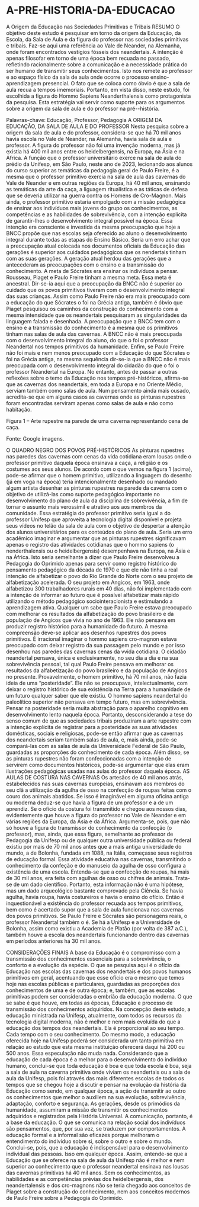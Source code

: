 # A-PRE-HISTORIA-DA-EDUCACAO
A Origem da Educação nas Sociedades Primitivas e Tribais
RESUMO
O objetivo deste estudo é pesquisar em torno da origem da Educação, da Escola, da Sala de Aula e da figura do professor nas sociedades primitivas e tribais. Faz-se aqui uma referência ao Vale de Neander, na Alemanha, onde foram encontrados vestígios fósseis dos neandertais. A intenção é apenas filosofar em torno de uma época bem recuada no passado, refletindo racionalmente sobre a comunicação e a necessidade prática do ser humano de transmitir seus conhecimentos. Isto nos remete ao professor e ao espaço físico da sala de aula onde ocorre o processo ensino-aprendizagem presencial. O fato que se coloca como óbvio é que a sala de aula recua a tempos imemoriais. Portanto, em vista disso, neste estudo, foi escolhida a figura do Hommo Sapiens Neanderthalensis como protagonista da pesquisa. Esta estratégia vai servir como suporte para os argumentos sobre a origem da sala de aula e do professor na pré--história. 

Palavras-chave: Educação, Professor, Pedagogia
A ORIGEM DA EDUCAÇÃO, DA SALA DE AULA E DO PROFESSOR
Nesta pesquisa sobre a origem da sala de aula e do professor, considera-se que há 70 mil anos havia escola no Vale de Neander, na Alemanha, havia sala de aula e professor. A figura do professor não foi uma invenção moderna, mas já existia há 400 mil anos entre os heidelbergensis, na Europa, na Ásia e na África. A função que o professor universitário exerce na sala de aula do prédio da Unifesp, em São Paulo, neste ano de 2023, lecionando aos alunos do curso superior as temáticas da pedagogia geral de Paulo Freire, é a mesma que o professor primitivo exercia na sala de aula das cavernas do Vale de Neander e em outras regiões da Europa, há 40 mil anos, ensinando as temáticas da arte da caça, a liguagem ritualística e as táticas de defesa que se deveria utilizar na guerra contra os Homens de Cro-Magnon. Mais ainda, o professor primitivo estaria empolgado com a missão pedagógica de ensinar aos indivíduos mais jovens do grupo os conhecimentos, as competências e as habilidades de sobrevivência, com a intenção explicita de garantir-lhes o desenvolvimento integral possível na época. Essa intenção era consciente e investida da mesma preocupação que hoje a BNCC propõe que nas escolas seja oferecido ao aluno o desenvolvimento integral durante todas as etapas do Ensino Básico. Seria um erro achar que a preocupação atual colocada nos documentos oficiais da Educação das gerações é superior aos cuidados pedagógicos que os nendertais tinham com as suas gerações. A geração atual herdou das gerações que a antecederam as preocupações com o ensino e a transmissão do conhecimento. A meta de Sócrates era ensinar os indivíduos a pensar. Rousseau, Piaget e Paulo Freire tinham a mesma meta. Essa meta é ancestral. Dir-se-ia aqui que a preocupação da BNCC não é superior ao cuidado que os povos primitivos tiveram com o desenvolvimento integral das suas crianças. Assim como Paulo Freire não era mais preocupado com a educação do que Sócrates o foi na Grécia antiga, também é óbvio que Piaget pesquisou os caminhos da construção do conhecimento com a mesma intensidade que os neandertais pesquisaram as singularidades da linguagem falada e desenhada. A preocupação que a BNCC tem com o ensino e a transmissão do conhecimento é a mesma que os primitivos tinham nas salas de aula das cavernas. A BNCC não é mais preocupada com o desenvolvimento integral do aluno, do que o foi o professor Neandertal nos tempos primitivos da humanidade.  Enfim, se Paulo Freire não foi mais e nem menos preocupado com a Educação do que Sócrates o foi na Grécia antiga, na mesma sequência dir-se-ia que a BNCC não é mais preocupada com o desenvolvimento integral do cidadão do que o foi o professor Neandertal na Europa. No entanto, antes de passar a outras reflexões sobre o temo da Educação nos tempos pré-históricos, afirma-se que as cavernas dos neandertais, em toda a Europa e no Oriente Médio, serviam também como salas de aula. Num pensamento ainda mais ousado, acredita-se que em alguns casos as cavernas onde as pinturas rupestres foram encontradas serviram apenas como salas de aula e não como habitação.

Figura 1 – Arte rupestre na parede de uma caverna representando cena de caça. 

Fonte: Google imagens. 

O QUADRO NEGRO DOS POVOS PRÉ-HISTÓRICOS
As pinturas rupestres nas paredes das cavernas com cenas da vida cotidiana eram lousas onde o professor primitivo daquela época ensinava a caça, a religião e os costumes aos seus alunos. De acordo com o que vemos na figura 1 (acima), pode-se afirmar que o homem primitivo, utilizando a linguagem do desenho (já em voga na época) teria intencionalmente desenhado ou mandado algum artista desenhar as pinturas rupestres na parede da caverna com o objetivo de utilizá-las como suporte pedagógico importante no desenvolvimento do plano de aula da disciplina de sobrevivência, a fim de tornar o assunto mais verossímil e atrativo aos aos membros da comunidade. Essa estratégia do professor primitivo seria igual a do professor Unifesp que aproveita a tecnologia digital disponível e projeta seus vídeos no telão da sala de aula com o objetivo de despertar a atenção dos alunos universitários para os conteúdos do plano de aula. Seria um erro acadêmico imaginar e argumentar que as pinturas rupestres significavam apenas o registro das atividades cotidianas que o hommo sapiens (o nenderthalensis ou o heidelbergensis) desempenhava na Europa, na Ásia e na África. Isto seria semelhante a dizer que Paulo Freire desenvolveu a Pedagogia do Oprimido apenas para servir como registro histórico do pensamento pedagógico da década de 1970 e que ele não tinha a real intenção de alfabetizar o povo do Rio Grande do Norte com o seu projeto de alfabetização acelerada. O seu projeto em Angicos, em 1963, onde alfabetizou 300 trabalhadores rurais em 40 dias, não foi implementado com a intenção de informar ao futuro que é possível alfabetizar mais rápido utilizando o método pedagógico sociointeracionista e estimulando a aprendizagem ativa. Qualquer um sabe que Paulo Freire estava preocupado com melhorar os resultados da alfabetização do povo brasileiro e da população de Angicos que vivia no ano de 1963. Ele não pensava em produzir registro histórico para a humanidade do futuro. A mesma compreensão deve-se aplicar aos desenhos rupestres dos povos primitivos. É irracional imaginar o hommo sapiens cro-magnon estava preocupado com deixar registro da sua passagem pelo mundo e por isso desenhou nas paredes das cavernas cenas da vvida cotidiana. O cidadão neandertal pensava, única e exclusivamente, no seu dia a dia e na sua sobrevivência pessoal, tal qual Paulo Freire pensava em melhorar os resultados da alfabetização do povo brasileiro e da população de Angicos no presente. Provavelmente, o homem primitivo, há  70 mil anos, não fazia ideia de uma “posteridade”. Ele não se preocupava, intelectualmente, com deixar o registro histórico de sua existência na Terra para a humanidade de um futuro qualquer saber que ele existiu. O hommo sapiens neandertal do paleolítico superior não pensava em tempo futuro, mas em sobrevivência. Pensar na posteridade seria muita abstração para o aparelho cognitivo em desenvolvimento lento naquela época. Portanto, desconsiderando a tese do senso comum de que as sociedades tribais produziram a arte rupestre com a intenção explícita de registrar para a posteridade as suas atividades domésticas, sociais e religiosas, pode-se então afirmar que as cavernas dos neandertais seriam também salas de aula, e, mais ainda, pode-se compará-las com as salas de aula da Universidade Federal de São Paulo, guardadas as proporções do conhecimento de cada época. Além disso, se as pinturas rupestres não foram confeccionadas com a intenção de servirem como documentos históricos, pode-se argumentar que elas eram ilustrações pedagógicas usadas nas aulas do professor daquela época.
AS AULAS DE COSTURA NAS CAVERNAS
Os artesãos de 40 mil anos atrás, estabelecidos nas suas cavernas europeias, ensinavam aos membros do seu clã a utilização da agulha de osso na confecção de roupas feitas com o couro dos animais abatidos. Se isso é imaginável em alguma oficina antiga ou moderna deduz-se que havia a figura de um professor e a de um aprendiz. Se o ofício da costura foi transmitido e chegou aos nossos dias, evidentemente que houve a figura do professor no Vale de Neander e em várias regiões da Europa, da Ásia e da África. Argumenta-se, pois, que não só houve a figura do transmissor do conhecimento da confecção (o professor), mas, ainda, que essa figura, semelhante ao professor de Pedagogia da Unifesp ou de qualquer outra universidade pública ou federal existiu por mais de 70 mil anos antes que a mais antiga universidade do mundo, a de Bolonha, fundada em 1088, na Itália, começasse seus registros de educação formal. Essa atividade educativa nas cavernas, transmitindo o conhecimento da confeção e do manuseio da agulha de osso configura a existência de uma escola. Entenda-se que a confecção de roupas, há mais de 30 mil anos, era feita com agulhas de osso ou chifres de animais. Trata-se de um dado científico. Portanto, esta informação não é uma hipótese, mas um dado arqueológico bastante comprovado pela Ciência. Se havia agulha, havia roupa, havia costureiros e havia o ensino do ofício. Então é inquestionável a existência do professor recuada aos tempos primitivos, bem como é acertado supor que a sala de aula funcionava nas cavernas dos povos primitivos. Se Paulo Freire e Sócrates são personagens reais, o professor Neandertal também o é. Se há a Unifesp e a Universidade de Bolonha, assim como existiu a Academia de Platão (por volta de 387 a.C.), também houve a escola dos neandertais funcionando dentro das cavernas em períodos anteriores há 30 mil anos.

CONSIDERAÇÕES FINAIS
A base da Educação é o compromisso com a transmissão dos conhecimentos essenciais para a sobrevivência, o conforto e a evolução da espécie. O que se pesquisa aqui é o ofício da Educação nas escolas das cavernas dos neandertais e dos povos humanos primitivos em geral, acentuando que esse ofício era o mesmo que temos hoje nas escolas públicas e particulares, guardadas as proporções dos conhecimentos de uma e de outra época; e, também, que as escolas primitivas podem ser consideradas o embrião da educação moderna. O que se sabe é que houve, em todas as épocas, Educação e processo de transmissão dos conhecimentos adquiridos. Na concepção deste estudo, a educação ministrada na Unifesp, atualmente, com todos os recursos da tecnologia digital moderna, não é melhor e nem mais evoluída do que a educação dos tempos dos neandertais. Ela é proporcional ao seu tempo. Cada tempo com o seu conhecimento. Do mesmo modo, a educação oferecida hoje na Unifesp poderá ser considerada um tanto primitiva em relação ao estudo que esta mesma instituição oferecerá daqui há 200 ou 500 anos. Essa especulação não muda nada. Considerando que a educação de cada época é a melhor para o desenvolvimento do indivíduo humano, conclui-se que toda educação é boa e que toda escola é boa, seja a sala de aula na caverna primitiva onde viviam os neandertais ou a sala de aula da Unifesp, pois foi através das mais diferentes escolas de todos os tempos que se chegou hoje a discutir e pensar na evolução da história da Educação como sendo, em qualquer época, a ação de transmitir ao outro os conhecimentos que melhor o auxiliem na sua evolução, sobrevivência, adaptação, conforto e segurança. As gerações, desde os primódios da humanidade, assumiram a missão de transmitir os conhecimentos adquiridos e registrados pela História Universal. A comunicação, portanto, é a base da educação. O que se comunica na relação social dos indivíduos são pensamentos, que, por sua vez, se traduzem por comportamentos. A educação formal e a informal são eficazes porque melhoram o entendimento do indivíduo sobre si, sobre o outro e sobre o mundo. Conclui-se, pois, que a educação é indispensável para o desenvolvimento individual das pessoas. Isso em qualquer época. Assim, entende-se que a Educação que se oferece na sala de aula da Unifesp não é melhor e nem superior ao conhecimento que o professor neandertal ensinava nas lousas das cavernas primitivas há 40 mil anos. Sem os conhecimentos, as habilidades e as competências prévias dos heidelbergensis, dos neandertalensis e dos cro-magnons não se teria chegado aos conceitos de Piaget sobre a construção do conhecimento, nem aos conceitos modernos de Paulo Freire sobre a Pedagogia do Oprimido.
